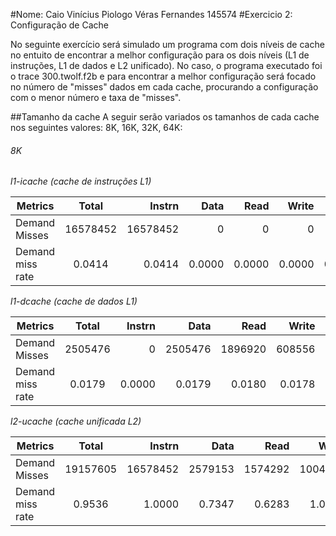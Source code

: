 #Nome: Caio Vinícius Piologo Véras Fernandes 145574
#Exercicio 2: Configuração de Cache

No seguinte exercício será simulado um programa com dois níveis de cache no entuito de encontrar a melhor configuração para os dois níveis (L1 de instruções, L1 de dados e L2 unificado). No caso, o programa executado foi o trace 300.twolf.f2b e para encontrar a melhor configuração será focado no número de "misses" dados em cada cache, procurando a configuração com o menor número e taxa de "misses".

##Tamanho da cache
A seguir serão variados os tamanhos de cada cache nos seguintes valores: 8K, 16K, 32K, 64K:
###### 8K

*l1-icache (cache de instruções L1)*

| Metrics             | Total       | Instrn             | Data        | Read        |Write        |Misc|
| -------------       |:-----------:|-------------------:| -----------:|------------:|------------:|---:|
| Demand Misses		    |16578452	    |16578452	           |0	           |0	           |0	           |0   |
| Demand miss rate	      |0.0414	      |0.0414	      |0.0000	      |0.0000	      |0.0000	      |0.0000|

*l1-dcache (cache de dados L1)*

| Metrics             | Total       | Instrn             | Data        | Read        |Write        |Misc|
| -------------       |:-----------:|-------------------:| -----------:|------------:|------------:|---:|
| Demand Misses		    |2505476	    |0	                 |2505476	     |1896920	     |608556	      |0|
| Demand miss rate	      |0.0179	      |0.0000	      |0.0179	      |0.0180	      |0.0178	      |0.0000|

*l2-ucache (cache unificada L2)*

| Metrics             | Total       | Instrn             | Data        | Read        |Write        |Misc|
| -------------       |:-----------:|-------------------:| -----------:|------------:|------------:|---:|
| Demand Misses		    |19157605	    |16578452	           |2579153	     |1574292	     |1004861	     |0|
| Demand miss rate	      |0.9536	      |1.0000	      |0.7347	      |0.6283	      |1.0000	      |0.0000|
